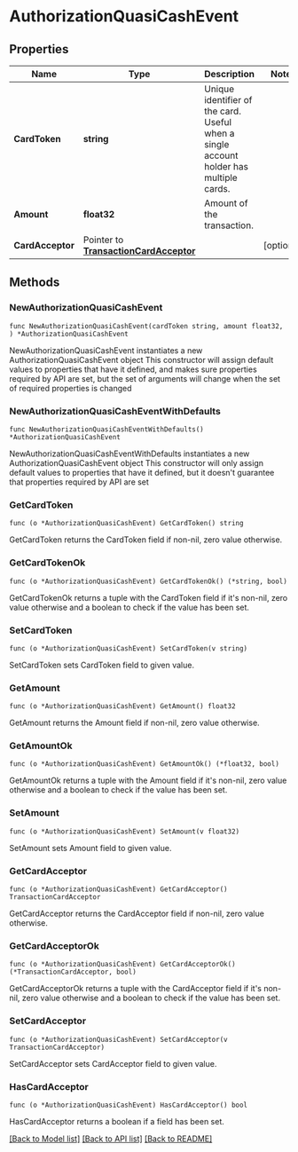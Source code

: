 # AuthorizationQuasiCashEvent

## Properties

Name | Type | Description | Notes
------------ | ------------- | ------------- | -------------
**CardToken** | **string** | Unique identifier of the card. Useful when a single account holder has multiple cards. | 
**Amount** | **float32** | Amount of the transaction. | 
**CardAcceptor** | Pointer to [**TransactionCardAcceptor**](transaction_card_acceptor.md) |  | [optional] 

## Methods

### NewAuthorizationQuasiCashEvent

`func NewAuthorizationQuasiCashEvent(cardToken string, amount float32, ) *AuthorizationQuasiCashEvent`

NewAuthorizationQuasiCashEvent instantiates a new AuthorizationQuasiCashEvent object
This constructor will assign default values to properties that have it defined,
and makes sure properties required by API are set, but the set of arguments
will change when the set of required properties is changed

### NewAuthorizationQuasiCashEventWithDefaults

`func NewAuthorizationQuasiCashEventWithDefaults() *AuthorizationQuasiCashEvent`

NewAuthorizationQuasiCashEventWithDefaults instantiates a new AuthorizationQuasiCashEvent object
This constructor will only assign default values to properties that have it defined,
but it doesn't guarantee that properties required by API are set

### GetCardToken

`func (o *AuthorizationQuasiCashEvent) GetCardToken() string`

GetCardToken returns the CardToken field if non-nil, zero value otherwise.

### GetCardTokenOk

`func (o *AuthorizationQuasiCashEvent) GetCardTokenOk() (*string, bool)`

GetCardTokenOk returns a tuple with the CardToken field if it's non-nil, zero value otherwise
and a boolean to check if the value has been set.

### SetCardToken

`func (o *AuthorizationQuasiCashEvent) SetCardToken(v string)`

SetCardToken sets CardToken field to given value.


### GetAmount

`func (o *AuthorizationQuasiCashEvent) GetAmount() float32`

GetAmount returns the Amount field if non-nil, zero value otherwise.

### GetAmountOk

`func (o *AuthorizationQuasiCashEvent) GetAmountOk() (*float32, bool)`

GetAmountOk returns a tuple with the Amount field if it's non-nil, zero value otherwise
and a boolean to check if the value has been set.

### SetAmount

`func (o *AuthorizationQuasiCashEvent) SetAmount(v float32)`

SetAmount sets Amount field to given value.


### GetCardAcceptor

`func (o *AuthorizationQuasiCashEvent) GetCardAcceptor() TransactionCardAcceptor`

GetCardAcceptor returns the CardAcceptor field if non-nil, zero value otherwise.

### GetCardAcceptorOk

`func (o *AuthorizationQuasiCashEvent) GetCardAcceptorOk() (*TransactionCardAcceptor, bool)`

GetCardAcceptorOk returns a tuple with the CardAcceptor field if it's non-nil, zero value otherwise
and a boolean to check if the value has been set.

### SetCardAcceptor

`func (o *AuthorizationQuasiCashEvent) SetCardAcceptor(v TransactionCardAcceptor)`

SetCardAcceptor sets CardAcceptor field to given value.

### HasCardAcceptor

`func (o *AuthorizationQuasiCashEvent) HasCardAcceptor() bool`

HasCardAcceptor returns a boolean if a field has been set.


[[Back to Model list]](../README.md#documentation-for-models) [[Back to API list]](../README.md#documentation-for-api-endpoints) [[Back to README]](../README.md)


